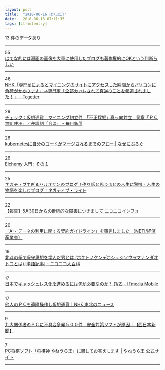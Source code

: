 ```yaml
---
layout: post
title:  "2018-06-16 はてぶIT"
date:   2018-06-16 07:01:35
tags: [it-hotentry]
---
```

13 件のデータあり

<hr><div class="row">
<div class="col-1"><span class="badge badge-pill badge-success h2">55</span></div>
<div class="col-11"><a href='https://anond.hatelabo.jp/20180614133405' target='_blank'>はてな的には漫画の画像を大量に使用したブログも著作権的にOKという判断らしい</a></div>
</div>
<hr>
<div class="row">
<div class="col-1"><span class="badge badge-pill badge-success h2">46</span></div>
<div class="col-11"><a href='https://togetter.com/li/1237551' target='_blank'>NHK「専門家によるとマイニングのサイトにアクセスした瞬間からパソコンに負荷がかかります」→専門家「全部カットされて真逆のことを報道されました！」 - Togetter</a></div>
</div>
<hr>
<div class="row">
<div class="col-1"><span class="badge badge-pill badge-success h2">29</span></div>
<div class="col-11"><a href='https://mainichi.jp/articles/20180615/dde/001/040/057000c' target='_blank'>チェック：仮想通貨　マイニング初立件　「不正採掘」真っ向対立　警察「ＰＣ無断使用」／弁護側「合法」 - 毎日新聞</a></div>
</div>
<hr>
<div class="row">
<div class="col-1"><span class="badge badge-pill badge-success h2">26</span></div>
<div class="col-11"><a href='https://blog.whywrite.it/2018/06/15/how-to-submit-pr-to-kubernetes/' target='_blank'>kubernetesに自分のコードがマージされるまでのフロー | なぜにぶろぐ</a></div>
</div>
<hr>
<div class="row">
<div class="col-1"><span class="badge badge-pill badge-success h2">26</span></div>
<div class="col-11"><a href='https://matsubara0507.github.io/posts/2018-06-15-introduce-elchemy-part1.html' target='_blank'>Elchemy 入門 : その１</a></div>
</div>
<hr>
<div class="row">
<div class="col-1"><span class="badge badge-pill badge-success h2">25</span></div>
<div class="col-11"><a href='http://www.iwako-light.com/entry/haruosann' target='_blank'>ネガティブすぎるハルオサンのブログ！作り話と思うほどの人生に驚愕 - 人生の物語を楽しむブログ！ネガティブ・ライト</a></div>
</div>
<hr>
<div class="row">
<div class="col-1"><span class="badge badge-pill badge-success h2">22</span></div>
<div class="col-11"><a href='http://blog.nicovideo.jp/niconews/77307.html' target='_blank'>【報告】5月30日からの断続的な障害につきまして|ニコニコインフォ</a></div>
</div>
<hr>
<div class="row">
<div class="col-1"><span class="badge badge-pill badge-success h2">20</span></div>
<div class="col-11"><a href='http://www.meti.go.jp/press/2018/06/20180615001/20180615001.html' target='_blank'>「AI・データの利用に関する契約ガイドライン」を策定しました （METI/経済産業省）</a></div>
</div>
<hr>
<div class="row">
<div class="col-1"><span class="badge badge-pill badge-success h2">19</span></div>
<div class="col-11"><a href='http://dic.nicovideo.jp/a/%E5%8C%97%E6%96%97%E3%81%AE%E6%8B%B3%E3%81%A7%E4%BF%9D%E5%AE%88%E6%80%9D%E6%83%B3%E3%82%92%E5%AD%A6%E3%82%93%E3%81%A0%E7%94%B7' target='_blank'>北斗の拳で保守思想を学んだ男とは (ホクトノケンデホシュシソウヲマナンダオトコとは) [単語記事] - ニコニコ大百科</a></div>
</div>
<hr>
<div class="row">
<div class="col-1"><span class="badge badge-pill badge-success h2">17</span></div>
<div class="col-11"><a href='http://www.itmedia.co.jp/mobile/articles/1806/15/news132.html' target='_blank'>日本でキャッシュレス化を進めるには何が必要なのか？ (1/2) - ITmedia Mobile</a></div>
</div>
<hr>
<div class="row">
<div class="col-1"><span class="badge badge-pill badge-success h2">17</span></div>
<div class="col-11"><a href='https://www3.nhk.or.jp/tohoku-news/20180614/0001607.html' target='_blank'>他人のＰＣを遠隔操作し仮想通貨｜NHK 東北のニュース</a></div>
</div>
<hr>
<div class="row">
<div class="col-1"><span class="badge badge-pill badge-success h2">9</span></div>
<div class="col-11"><a href='https://www.nishinippon.co.jp/nnp/national/article/424713/' target='_blank'>九大関係者のＰＣに不具合多発５００件　安全対策ソフトが原因｜【西日本新聞】</a></div>
</div>
<hr>
<div class="row">
<div class="col-1"><span class="badge badge-pill badge-success h2">7</span></div>
<div class="col-11"><a href='http://yaneuraou.yaneu.com/2018/06/15/pc%E5%B0%86%E6%A3%8B%E3%82%BD%E3%83%95%E3%83%88%E3%80%8C%E5%B0%86%E6%A3%8B%E7%A5%9E-%E3%82%84%E3%81%AD%E3%81%86%E3%82%89%E7%8E%8B%E3%80%8D%E3%81%AB%E9%96%A2%E3%81%97%E3%81%A6%E3%81%8A%E7%AD%94/' target='_blank'>PC将棋ソフト「将棋神 やねうら王」に関してお答えします | やねうら王 公式サイト</a></div>
</div>
<hr>
